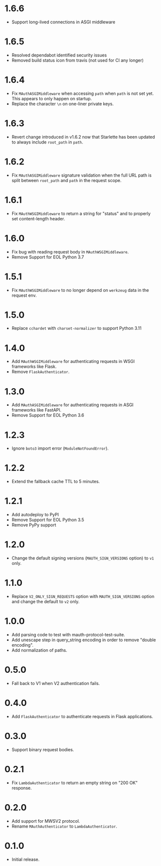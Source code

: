 # 1.6.6
- Support long-lived connections in ASGI middleware

# 1.6.5
- Resolved dependabot identified security issues
- Removed build status icon from travis (not used for CI any longer)

# 1.6.4
- Fix `MAuthASGIMiddleware` when accessing `path` when `path` is not set yet.
  This appears to only happen on startup.
- Replace the character `\n` on one-liner private keys.

# 1.6.3
- Revert change introduced in v1.6.2 now that Starlette has been updated to
  always include `root_path` in `path`.

# 1.6.2
- Fix `MAuthASGIMiddleware` signature validation when the full URL path is split
  between `root_path` and `path` in the request scope.

# 1.6.1
- Fix `MAuthWSGIMiddleware` to return a string for "status" and to properly set
  content-length header.

# 1.6.0
- Fix bug with reading request body in `MAuthWSGIMiddleware`.
- Remove Support for EOL Python 3.7

# 1.5.1
- Fix `MAuthWSGIMiddleware` to no longer depend on `werkzeug` data in the request env.

# 1.5.0
- Replace `cchardet` with `charset-normalizer` to support Python 3.11

# 1.4.0
- Add `MAuthWSGIMiddleware` for authenticating requests in WSGI frameworks like Flask.
- Remove `FlaskAuthenticator`.

# 1.3.0
- Add `MAuthASGIMiddleware` for authenticating requests in ASGI frameworks like FastAPI.
- Remove Support for EOL Python 3.6

# 1.2.3
- Ignore `boto3` import error (`ModuleNotFoundError`).

# 1.2.2
- Extend the fallback cache TTL to 5 minutes.

# 1.2.1
- Add autodeploy to PyPI
- Remove Support for EOL Python 3.5
- Remove PyPy support

# 1.2.0
- Change the default signing versions (`MAUTH_SIGN_VERSIONS` option) to `v1` only.

# 1.1.0
- Replace `V2_ONLY_SIGN_REQUESTS` option with `MAUTH_SIGN_VERSIONS` option and change the default to `v2` only.

# 1.0.0
- Add parsing code to test with mauth-protocol-test-suite.
- Add unescape step in query_string encoding in order to remove "double encoding".
- Add normalization of paths.

# 0.5.0
- Fall back to V1 when V2 authentication fails.

# 0.4.0
- Add `FlaskAuthenticator` to authenticate requests in Flask applications.

# 0.3.0
- Support binary request bodies.

# 0.2.1
- Fix `LambdaAuthenticator` to return an empty string on "200 OK" response.

# 0.2.0
- Add support for MWSV2 protocol.
- Rename `MAuthAuthenticator` to `LambdaAuthenticator`.

# 0.1.0
- Initial release.
